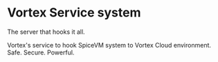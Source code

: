 # Vortex Service system
The server that hooks it all.

Vortex's service to hook SpiceVM system to Vortex Cloud environment. Safe. Secure. Powerful.
